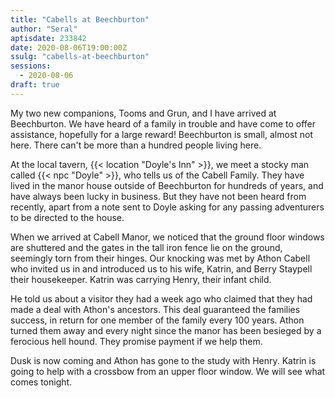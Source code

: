 ```yaml
---
title: "Cabells at Beechburton"
author: "Seral"
aptisdate: 233842
date: 2020-08-06T19:00:00Z
ssulg: "cabells-at-beechburton"
sessions:
  - 2020-08-06
draft: true
---
```


My two new companions, Tooms and Grun, and I have arrived at Beechburton. We have heard of a family in trouble and have come to offer assistance, hopefully for a large reward! Beechburton is small, almost not here.  There can't be more than a hundred people living here.

At the local tavern, {{< location "Doyle's Inn" >}}, we meet a stocky man called {{< npc "Doyle" >}}, who tells us of the Cabell Family. They have lived in the manor house outside of Beechburton for hundreds of years, and have always been lucky in business. But they have not been heard from recently, apart from a note sent to Doyle asking for any passing adventurers to be directed to the house.

When we arrived at Cabell Manor, we noticed that the ground floor windows are shuttered and the gates in the tall iron fence lie on the ground, seemingly torn from their hinges. Our knocking was met by Athon Cabell who invited us in and introduced us to his wife, Katrin, and Berry Staypell their housekeeper. Katrin was carrying Henry, their infant child.

He told us about a visitor they had a week ago who claimed that they had made a deal with Athon's ancestors. This deal guaranteed the families success, in return for one member of the family every 100 years. Athon turned them away and every night since the manor has been besieged by a ferocious hell hound. They promise payment if we help them.

Dusk is now coming and Athon has gone to the study with Henry. Katrin is going to help with a crossbow from an upper floor window. We will see what comes tonight.

